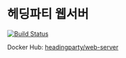 # 헤딩파티 웹서버

[![Build Status](https://travis-ci.com/headingparty/web-server.svg?branch=master)](https://travis-ci.com/headingparty/web-server)

Docker Hub: [headingparty/web-server](https://hub.docker.com/r/headingparty/web-server)
